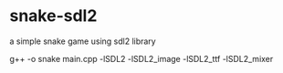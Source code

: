 # snake-sdl2
a simple snake game using sdl2 library

g++ -o snake main.cpp -lSDL2 -lSDL2_image -lSDL2_ttf -lSDL2_mixer
